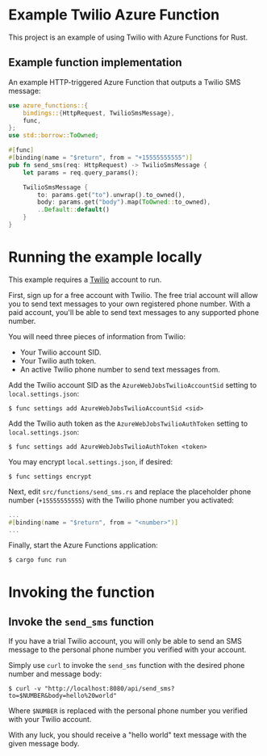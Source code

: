 # Example Twilio Azure Function

This project is an example of using Twilio with Azure Functions for Rust.

## Example function implementation

An example HTTP-triggered Azure Function that outputs a Twilio SMS message:

```rust
use azure_functions::{
    bindings::{HttpRequest, TwilioSmsMessage},
    func,
};
use std::borrow::ToOwned;

#[func]
#[binding(name = "$return", from = "+15555555555")]
pub fn send_sms(req: HttpRequest) -> TwilioSmsMessage {
    let params = req.query_params();

    TwilioSmsMessage {
        to: params.get("to").unwrap().to_owned(),
        body: params.get("body").map(ToOwned::to_owned),
        ..Default::default()
    }
}
```

# Running the example locally

This example requires a [Twilio](https://www.twilio.com/) account to run.

First, sign up for a free account with Twilio.  The free trial account will
allow you to send text messages to your own registered phone number.  With a paid account,
you'll be able to send text messages to any supported phone number.

You will need three pieces of information from Twilio:

* Your Twilio account SID.
* Your Twilio auth token.
* An active Twilio phone number to send text messages from.

Add the Twilio account SID as the `AzureWebJobsTwilioAccountSid` setting to `local.settings.json`:

```
$ func settings add AzureWebJobsTwilioAccountSid <sid>
```

Add the Twilio auth token as the `AzureWebJobsTwilioAuthToken` setting to `local.settings.json`:

```
$ func settings add AzureWebJobsTwilioAuthToken <token>
```

You may encrypt `local.settings.json`, if desired:

```
$ func settings encrypt
```

Next, edit `src/functions/send_sms.rs` and replace the placeholder phone number (`+15555555555`) with
the Twilio phone number you activated:

```rust
...
#[binding(name = "$return", from = "<number>")]
...
```

Finally, start the Azure Functions application:

```
$ cargo func run
```

# Invoking the function

## Invoke the `send_sms` function

If you have a trial Twilio account, you will only be able to send an SMS message to the personal phone number you verified with your account.

Simply use `curl` to invoke the `send_sms` function with the desired phone number and message body:

```
$ curl -v "http://localhost:8080/api/send_sms?to=$NUMBER&body=hello%20world"
```

Where `$NUMBER` is replaced with the personal phone number you verified with your Twilio account.

With any luck, you should receive a "hello world" text message with the given message body.